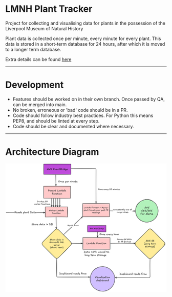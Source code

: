 # LMNH Plant Tracker

Project for collecting and visualising data for plants in the possession of the Liverpool Museum of Natural History


Plant data is collected once per minute, every minute for every plant. This data is stored in  a short-term database for 24 hours,
after which it is moved to a longer term database.

Extra details can be found [here](https://curriculum.sigmalabs.co.uk/Advanced-Data/Week%205/overview)

---

# Development

- Features should be worked on in their own branch. Once passed by QA, can be merged into main.
- No broken, erroneous or 'bad' code should be in a PR.
- Code should follow industry best practices. For Python this means PEP8, and should be linted at every step.
- Code should be clear and documented where necessary.

---


# Architecture Diagram

![Architecture Diagram](assets/architecture_diagram.png)
